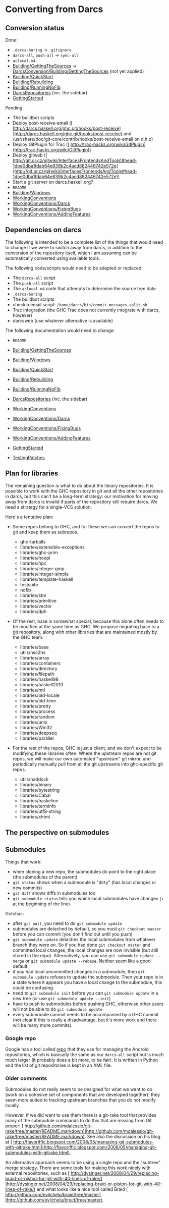 # Converting from Darcs

## Conversion status


Done:

- `.darcs-boring` -\> `.gitignore`
- `darcs-all`, `push-all` -\> `sync-all`
- `aclocal.m4`
- [Building/GettingTheSources](building/getting-the-sources) -\> [DarcsConversion/Building/GettingTheSources](darcs-conversion/building/getting-the-sources) (not yet applied)
- [Building/QuickStart](building/quick-start)
- [Building/Rebuilding](building/rebuilding)
- [Building/RunningNoFib](building/running-no-fib)
- [DarcsRepositories](darcs-repositories) (inc. the sidebar)
- [GettingStarted](getting-started)


Pending:

- The buildbot scripts
- Deploy post-receive-email ([ http://darcs.haskell.org/ghc.git/hooks/post-receive](http://darcs.haskell.org/ghc.git/hooks/post-receive) and /usr/share/doc/git-core/contrib/hooks/post-receive-email on d.h.o)
- Deploy GitPlugin for Trac ([ http://trac-hacks.org/wiki/GitPlugin](http://trac-hacks.org/wiki/GitPlugin))
- Deploy gitweb ([ http://git.or.cz/gitwiki/InterfacesFrontendsAndTools\#head-1dbe0dba1fdab64e839b2c4acd882446742e572e](http://git.or.cz/gitwiki/InterfacesFrontendsAndTools#head-1dbe0dba1fdab64e839b2c4acd882446742e572e))
- Start a git server on darcs.haskell.org?
- `README`
- [Building/Windows](building/windows)
- [WorkingConventions](working-conventions)
- [WorkingConventions/Darcs](working-conventions/darcs)
- [WorkingConventions/FixingBugs](working-conventions/fixing-bugs)
- [WorkingConventions/AddingFeatures](working-conventions/adding-features)

## Dependencies on darcs


The following is intended to be a complete list of the things that would need to change if we were to switch away from darcs, in addition to the conversion of the repository itself, which I am assuming can be automatically converted using available tools.


The following code/scripts would need to be adapted or replaced:

- The `darcs-all` script
- The `push-all` script
- The `aclocal.m4` code that attempts to determine the source tree date
- `.darcs-boring`
- The buildbot scripts
- checkin email script: `/home/darcs/bin/commit-messages-split.sh`
- Trac integration (the GHC Trac does not currently integrate with darcs, however)
- darcsweb (use whatever alternative is available)


The following documentation would need to change:

- `README`
- [Building/GettingTheSources](building/getting-the-sources)
- [Building/Windows](building/windows)
- [Building/QuickStart](building/quick-start)
- [Building/Rebuilding](building/rebuilding)
- [Building/RunningNoFib](building/running-no-fib)
- [DarcsRepositories](darcs-repositories) (inc. the sidebar)
- [WorkingConventions](working-conventions)
- [WorkingConventions/Darcs](working-conventions/darcs)
- [WorkingConventions/FixingBugs](working-conventions/fixing-bugs)
- [WorkingConventions/AddingFeatures](working-conventions/adding-features)
- [GettingStarted](getting-started)

- [TestingPatches](testing-patches)

## Plan for libraries


The remaining question is what to do about the library repositories.  It is possible to work with the GHC repository in git and all the other repositories in darcs, but this can't be a long-term strategy: our motivation for moving away from darcs is invalid if parts of the repository still require darcs.  We need a strategy for a single-VCS solution.


Here's a tentative plan:

- Some repos belong to GHC, and for these we can convert
  the repos to git and keep them as subrepos.

  - ghc-tarballs
  - libraries/extensible-exceptions
  - libraries/ghc-prim
  - libraries/hoopl
  - libraries/hpc
  - libraries/integer-gmp
  - libraries/integer-simple
  - libraries/template-haskell
  - testsuite
  - nofib
  - libraries/stm
  - libraries/primitive
  - libraries/vector
  - libraries/dph

- Of the rest, base is somewhat special, because this alone often needs to be modified at the same time as GHC.  We propose migrating base to a git repository, along with other libraries that are maintained mostly by the GHC team:

  - libraries/base
  - utils/hsc2hs
  - libraries/array
  - libraries/containers
  - libraries/directory
  - libraries/filepath
  - libraries/haskell98
  - libraries/haskell2010
  - libraries/mtl
  - libraries/old-locale
  - libraries/old-time
  - libraries/pretty
  - libraries/process
  - libraries/random
  - libraries/unix
  - libraries/Win32
  - libraries/deepseq
  - libraries/parallel

- For the rest of the repos, GHC is just a client, and we don't expect to be modifying these libraries
  often. Where the upstream repos are not git repos, we will make our own automated "upstream" git mirror,
  and periodically manually pull from all the git upstreams into ghc-specific git repos.

  - utils/haddock
  - libraries/binary
  - libraries/bytestring
  - libraries/Cabal
  - libraries/haskeline
  - libraries/terminfo
  - libraries/utf8-string
  - libraries/xhtml

## The perspective on submodules

## Submodules


Things that work:

- when cloning a new repo, the submodules do point to the right place (the submodules of the parent)
- `git status` shows when a submodule is "dirty" (has local changes or new commits)
- `git diff` shows diffs in submodules too
- `git submodule status` tells you which local submodules have changes (+ at the beginning of the line)


Gotchas:

- after `git pull`, you need to do `git submodule update`
- submodules are detached by default, so you must `git checkout master` before you can commit (you don't find out until you push)
- `git submodule update` detaches the local submodules from whatever branch they were on.  So if you had done `git checkout master` and committed local changes, the local changes are now invisible (but still stored in the repo).  Alternatively, you can use `git submodule update --merge` or `git submodule update --rebase`.  Neither seem like a good default.
- if you had local uncommitted changes in a submodule, then `git submodule update` refuses to update the submodule.  Then your repo is in a state where it appears you have a local change to the submodule, this could be confusing.
- need to `git submodule init` before you can `git submodule update` in a new tree (or use `git submodule update --init`)
- have to push to submodules before pushing GHC, otherwise other users will not be able to do `git submodule update`.
- every submodule commit needs to be accompanied by a GHC commit (not clear if this is really a disadvantage, but it's more work and there will be many more commits).

### Google repo


Google has a tool called [ repo](https://sites.google.com/a/android.com/opensource/download/using-repo) that they use for managing the Android repositories, which is basically the same as our `darcs-all` script but is much much larger (it probably does a bit more, to be fair).  It is written in Python and the list of git repositories is kept in an XML file.

### Older comments


Submodules do not really seem to be designed for what we want to do (work on a cohesive set of components that are developed together): they seem more suited to tracking upstream branches that you do not modify locally.


However, if we did want to use them there is a git-rake tool that provides many of the submodule commands to do this that are missing from Git proper: [ http://github.com/mdalessio/git-rake/tree/master/README.markdown](http://github.com/mdalessio/git-rake/tree/master/README.markdown). See also the discussion on his blog at [ http://flavoriffic.blogspot.com/2008/05/managing-git-submodules-with-gitrake.html](http://flavoriffic.blogspot.com/2008/05/managing-git-submodules-with-gitrake.html).


An alternative approach seems to be using a single repo and the "subtree" merge strategy. There are some tools for making this work nicely with external repositories, such as [ http://dysinger.net/2008/04/29/replacing-braid-or-piston-for-git-with-40-lines-of-rake/](http://dysinger.net/2008/04/29/replacing-braid-or-piston-for-git-with-40-lines-of-rake/) and what looks like a nice tool called Braid [ http://github.com/evilchelu/braid/tree/master](http://github.com/evilchelu/braid/tree/master).
